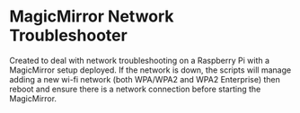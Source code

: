 # MagicMirror Network Troubleshooter

Created to deal with network troubleshooting on a Raspberry Pi with a MagicMirror setup deployed. If the network is down, the scripts will manage adding a new wi-fi network (both WPA/WPA2 and WPA2 Enterprise) then reboot and ensure there is a network connection before starting the MagicMirror.